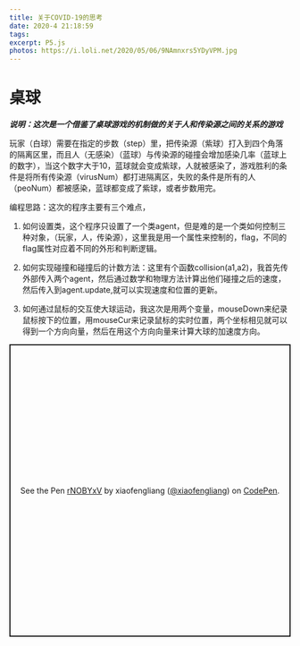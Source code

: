 ```yaml
---
title: 关于COVID-19的思考
date: 2020-4 21:18:59
tags:
excerpt: P5.js
photos: https://i.loli.net/2020/05/06/9NAmnxrs5YDyVPM.jpg
---
```


# 桌球

***说明：这次是一个借鉴了桌球游戏的机制做的关于人和传染源之间的关系的游戏***

玩家（白球）需要在指定的步数（step）里，把传染源（紫球）打入到四个角落的隔离区里，而且人（无感染）（蓝球）与传染源的碰撞会增加感染几率（蓝球上的数字），当这个数字大于10，蓝球就会变成紫球，人就被感染了，游戏胜利的条件是将所有传染源（virusNum）都打进隔离区，失败的条件是所有的人（peoNum）都被感染，蓝球都变成了紫球，或者步数用完。


编程思路：这次的程序主要有三个难点，
1. 如何设置类，这个程序只设置了一个类agent，但是难的是一个类如何控制三种对象，（玩家，人，传染源），这里我是用一个属性来控制的，flag，不同的flag属性对应着不同的外形和判断逻辑。

2. 如何实现碰撞和碰撞后的计数方法：这里有个函数collision(a1,a2)，我首先传外部传入两个agent，然后通过数学和物理方法计算出他们碰撞之后的速度，然后传入到agent.update,就可以实现速度和位置的更新。

3. 如何通过鼠标的交互使大球运动，我这次是用两个变量，mouseDown来纪录鼠标按下的位置，用mouseCur来记录鼠标的实时位置，两个坐标相见就可以得到一个方向向量，然后在用这个方向向量来计算大球的加速度方向。

<p class="codepen" data-height="523" data-theme-id="dark" data-default-tab="result" data-user="xiaofengliang" data-slug-hash="rNOBYxV" style="height: 523px; box-sizing: border-box; display: flex; align-items: center; justify-content: center; border: 2px solid; margin: 1em 0; padding: 1em;" data-pen-title="rNOBYxV">
  <span>See the Pen <a href="https://codepen.io/xiaofengliang/pen/rNOBYxV">
  rNOBYxV</a> by xiaofengliang (<a href="https://codepen.io/xiaofengliang">@xiaofengliang</a>)
  on <a href="https://codepen.io">CodePen</a>.</span>
</p>
<script async src="https://static.codepen.io/assets/embed/ei.js"></script>

